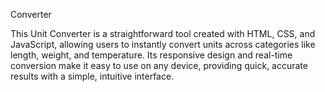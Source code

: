 Converter

This Unit Converter is a straightforward tool created with HTML, CSS, and JavaScript, allowing users to instantly convert units across categories like length, weight, and temperature. Its responsive design and real-time conversion make it easy to use on any device, providing quick, accurate results with a simple, intuitive interface.
